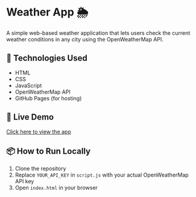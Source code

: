 
# Weather App 🌦️

A simple web-based weather application that lets users check the current weather conditions in any city using the OpenWeatherMap API.

## 🔧 Technologies Used
- HTML
- CSS
- JavaScript
- OpenWeatherMap API
- GitHub Pages (for hosting)

## 🚀 Live Demo
[Click here to view the app](https://nagarajnaik2005.github.io/Weather-App/)

## 📦 How to Run Locally
1. Clone the repository
2. Replace `YOUR_API_KEY` in `script.js` with your actual OpenWeatherMap API key
3. Open `index.html` in your browser
